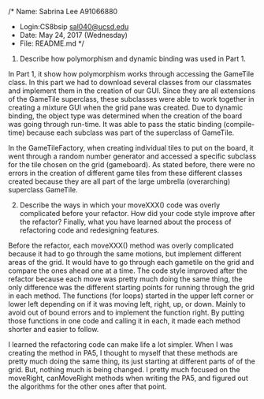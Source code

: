 /* Name: Sabrina Lee A91066880
 * Login:CS8bsip sal040@ucsd.edu
 * Date: May 24, 2017 (Wednesday)
 * File: README.md
 */

1. Describe how polymorphism and dynamic binding was used in Part 1.

In Part 1, it show how polymorphism works through accessing
the GameTile class. In this part we had to download several classes
from our classmates and implement them in the creation of our GUI.
Since they are all extensions of the GameTile superclass, these subclasses
were able to work together in creating a mixture GUI when the grid pane was
created. Due to dynamic binding, the object type was determined when the creation
of the board was going through run-time. It was able to pass the static binding
(compile-time) because each subclass was part of the superclass of GameTile.

In the GameTileFactory, when creating individual tiles to put on the board,
it went through a random number generator and accessed a specific subclass
for the tile chosen on the grid (gameboard). As stated before, there were no errors
in the creation of different game tiles from these different classes created because
they are all part of the large umbrella (overarching) superclass GameTile.


2. Describe the ways in which your moveXXX() code was overly complicated 
before your refactor.  How did your code style improve after the refactor?
Finally, what you have learned about the process of refactoring code and 
redesigning features.   

Before the refactor, each moveXXX() method was overly complicated because
it had to go through the same motions, but implement different areas of the grid.
It would have to go through each gametile on the grid and compare the ones ahead
one at a time. The code style improved after the refactor because each move was
pretty much doing the same thing, the only difference was the different 
starting points for running through the grid in each method. The functions (for
loops) started in the upper left corner or lower left depending on if it was
moving left, right, up, or down. Mainly to avoid out of bound errors and to 
implement the function right. By putting those functions in one code and calling
it in each, it made each method shorter and easier to follow.

I learned the refactoring code can make life a lot simpler. When I was 
creating the method in PA5, I thought to myself that these methods
are pretty much doing the same thing, its just starting at different parts of 
of the grid. But, nothing much is being changed. I pretty much focused on 
the moveRight, canMoveRight methods when writing the PA5, and figured
out the algorithms for the other ones after that point.



